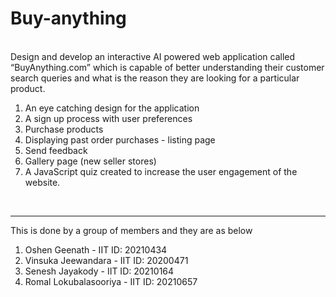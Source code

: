 # Buy-anything
<br>
Design and develop an interactive AI powered web application called “BuyAnything.com” which is capable of better understanding their customer search queries and what is the reason they are looking for a particular product.
<br>
<ol>
  <li>An eye catching design for the application</li>
  <li>A sign up process with user preferences</li>
  <li>Purchase products</li>
  <li>Displaying past order purchases - listing page</li>
  <li>Send feedback</li>
  <li>Gallery page (new seller stores)</li>
  <li>A JavaScript quiz created to increase the user engagement of the website.</li>
</ol>
<br>
<hr>
This is done by a group of members and they are as below
<br>
<ol>
  <li>Oshen Geenath - IIT ID: 20210434 </li>
  <li>Vinsuka Jeewandara - IIT ID: 20200471</li>
  <li>Senesh Jayakody - IIT ID: 20210164</li>
  <li>Romal Lokubalasooriya - IIT ID: 20210657</li>
</ol>
